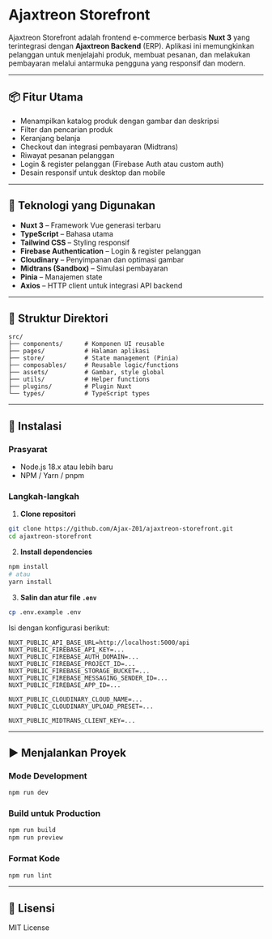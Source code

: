 # Ajaxtreon Storefront

Ajaxtreon Storefront adalah frontend e-commerce berbasis **Nuxt 3** yang terintegrasi dengan **Ajaxtreon Backend** (ERP). Aplikasi ini memungkinkan pelanggan untuk menjelajahi produk, membuat pesanan, dan melakukan pembayaran melalui antarmuka pengguna yang responsif dan modern.

---

## 📦 Fitur Utama

* Menampilkan katalog produk dengan gambar dan deskripsi
* Filter dan pencarian produk
* Keranjang belanja
* Checkout dan integrasi pembayaran (Midtrans)
* Riwayat pesanan pelanggan
* Login & register pelanggan (Firebase Auth atau custom auth)
* Desain responsif untuk desktop dan mobile

---

## 🚀 Teknologi yang Digunakan

* **Nuxt 3** – Framework Vue generasi terbaru
* **TypeScript** – Bahasa utama
* **Tailwind CSS** – Styling responsif
* **Firebase Authentication** – Login & register pelanggan
* **Cloudinary** – Penyimpanan dan optimasi gambar
* **Midtrans (Sandbox)** – Simulasi pembayaran
* **Pinia** – Manajemen state
* **Axios** – HTTP client untuk integrasi API backend

---

## 📂 Struktur Direktori

```
src/
├── components/      # Komponen UI reusable
├── pages/           # Halaman aplikasi
├── store/           # State management (Pinia)
├── composables/     # Reusable logic/functions
├── assets/          # Gambar, style global
├── utils/           # Helper functions
├── plugins/         # Plugin Nuxt
└── types/           # TypeScript types
```

---

## 🔧 Instalasi

### Prasyarat

* Node.js 18.x atau lebih baru
* NPM / Yarn / pnpm

### Langkah-langkah

1. **Clone repositori**

```bash
git clone https://github.com/Ajax-Z01/ajaxtreon-storefront.git
cd ajaxtreon-storefront
```

2. **Install dependencies**

```bash
npm install
# atau
yarn install
```

3. **Salin dan atur file `.env`**

```bash
cp .env.example .env
```

Isi dengan konfigurasi berikut:

```
NUXT_PUBLIC_API_BASE_URL=http://localhost:5000/api
NUXT_PUBLIC_FIREBASE_API_KEY=...
NUXT_PUBLIC_FIREBASE_AUTH_DOMAIN=...
NUXT_PUBLIC_FIREBASE_PROJECT_ID=...
NUXT_PUBLIC_FIREBASE_STORAGE_BUCKET=...
NUXT_PUBLIC_FIREBASE_MESSAGING_SENDER_ID=...
NUXT_PUBLIC_FIREBASE_APP_ID=...

NUXT_PUBLIC_CLOUDINARY_CLOUD_NAME=...
NUXT_PUBLIC_CLOUDINARY_UPLOAD_PRESET=...

NUXT_PUBLIC_MIDTRANS_CLIENT_KEY=...
```

---

## ▶️ Menjalankan Proyek

### Mode Development

```bash
npm run dev
```

### Build untuk Production

```bash
npm run build
npm run preview
```

### Format Kode

```bash
npm run lint
```

---

## 📄 Lisensi

MIT License